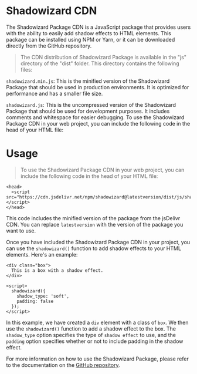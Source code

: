 # Shadowizard CDN 
The Shadowizard Package CDN is a JavaScript package that provides users with the ability to easily add shadow effects to HTML elements. This package can be installed using NPM or Yarn, or it can be downloaded directly from the GitHub repository.

> The CDN distribution of Shadowizard Package is available in the "js" directory of the "dist" folder. This directory contains the following files:

`shadowizard.min.js`: This is the minified version of the Shadowizard Package that should be used in production environments. It is optimized for performance and has a smaller file size.
 
`shadowizard.js`: This is the uncompressed version of the Shadowizard Package that should be used for development purposes. It includes comments and whitespace for easier debugging.
To use the Shadowizard Package CDN in your web project, you can include the following code in the head of your HTML file:

# Usage


> To use the Shadowizard Package CDN in your web project, you can include the following code in the head of your HTML file:

```
<head>
  <script src="https://cdn.jsdelivr.net/npm/shadowizard@latestversion/dist/js/shadowizard.min.js"></script>
</head>
```

This code includes the minified version of the package from the jsDelivr CDN. You can replace ``latestversion`` with the version of the package you want to use.

Once you have included the Shadowizard Package CDN in your project, you can use the ``shadowizard()`` function to add shadow effects to your HTML elements. Here's an example:

```
<div class="box">
  This is a box with a shadow effect.
</div>

<script>
  shadowizard({
    shadow_type: 'soft',
    padding: false
  });
</script>
```


In this example, we have created a `div` element with a class of `box`. We then use the `shadowizard()` function to add a shadow effect to the box. The `shadow_type` option specifies the type of `shadow effect` to use, and the `padding` option specifies whether or not to include padding in the shadow effect.

For more information on how to use the Shadowizard Package, please refer to the documentation on the [GitHub repository](https://github.com/developerso/shadowizard).
